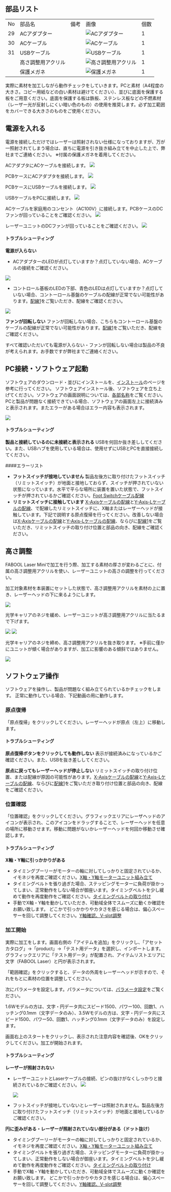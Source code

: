 ## 部品リスト
<table class="packing-list">
<tbody>
<tr>
<td>No</td>
<td>部品名</td>
<td>備考</td>
<td class="packing-img">画像</td>
<td>個数</td>
</tr>
<tr>
<td>29</td>
<td>ACアダプター</td>
<td></td>
<td><img src="./images/13/29.jpg" alt="ACアダプター"></td>
<td>1</td>
</tr>
<tr>
<td>30</td>
<td>ACケーブル</td>
<td></td>
<td><img src="./images/13/30.jpg" alt="ACケーブル"></td>
<td>1</td>
</tr>
<tr>
<td>31</td>
<td>USBケーブル</td>
<td></td>
<td><img src="./images/13/31.jpg" alt="USBケーブル"></td>
<td>1</td>
</tr>
<tr>
<td></td>
<td>高さ調整用アクリル</td>
<td></td>
<td><img src="./images/09/p9-3.jpg" alt="高さ調整用アクリル"></td>
<td>1</td>
</tr>
<tr>
<td></td>
<td>保護メガネ</td>
<td></td>
<td><img src="./images/10/p10-1.jpg" alt="保護メガネ"></td>
<td>1</td>
</tr>
</tbody>
</table>

実際に素材を加工しながら動作チェックをしていきます。PCと素材（A4程度の大きさ。コピー用紙などの白い素材は避けてください）、並びに底面を保護する板をご用意ください。底面を保護する板は鉄板、ステンレス板などの不燃素材（レーザー光が反射しにくい暗い色のもの）の使用を推奨します。必ず加工範囲をカバーできる大きさのものをご使用ください。

## 電源を入れる
電源を接続しただけではレーザーは照射されない仕様になっておりますが、万が一照射されてしまう場合は、直ちに電源を引き抜き組み立てを中止した上で、弊社までご連絡ください。
※付属の保護メガネを着用してください。

ACアダプタにACケーブルを接続します。
<img src="./images/10/mini-300mm_10_25.jpg">

PCBケースにACアダプタを接続します。
<img src="./images/10/mini-300mm_10_26.jpg">

PCBケースにUSBケーブルを接続します。
<img src="./images/10/mini-300mm_10_28.jpg">

USBケーブルをPCに接続します。
<img src="./images/10/mini-300mm_10_09.jpg">

ACケーブルを家庭用のコンセント（AC100V）に接続します。PCBケースのDCファンが回っていることをご確認ください。
<img src="./images/10/mini-300mm_10_29.jpg">

レーザーユニットのDCファンが回っていることをご確認ください。
<img src="./images/10/mini-300mm_10_30.jpg">

#### トラブルシューティング

**電源が入らない**
- ACアダプターのLEDが点灯していますか？点灯していない場合、ACケーブルの接続をご確認ください。
<img src="./images/10/mini-300mm_10_15.jpg">

- コントロール基板のLEDの下部、青色のLEDは点灯していますか？点灯していない場合、コントーロール基盤のケーブルの配線が正常でない可能性があります。<a href="/manual/fabool-laser-mini-300-230-wiring-1/">配線1</a>をご覧いただき、配線をご確認ください。

<img src="./images/10/mini-300mm_10_16.jpg">

**ファンが回転しない**  ファンが回転しない場合、こちらもコントーロール基盤のケーブルの配線が正常でない可能性があります。<a href="/manual/fabool-laser-mini-300-230-wiring-1/">配線1</a>をご覧いただき、配線をご確認ください。

すべて確認いただいても電源が入らない・ファンが回転しない場合は製品の不良が考えられます。お手数ですが弊社までご連絡ください。

## PC接続・ソフトウェア起動
ソフトウェアのダウンロード・並びにインストールを、<a href="/manual/smartdiys-creator-install/" target="_blank">インストール</a>のページを参考に行ってください。
ソフトウェアインストール後、ソフトウェアを立ち上げてください。ソフトウェアの画面説明については、<a href="/manual/smartdiys-creator-names/" target="_blank">各部名称</a>をご覧ください。
PCと製品が問題なく接続できている場合、ソフトウェアの画面左上に接続済みと表示されます。またエラーがある場合はエラー内容も表示されます。

<img src="./images/10/mini-300mm_10_17.png">

#### トラブルシューティング
**製品と接続しているのに未接続と表示される**
USBを何回か抜き差ししてください。また、USBハブを使用している場合は、使用せずにUSBとPCを直接接続してください。

####エラーリスト
- **フットスイッチが接地していません**  製品左後方に取り付けたフットスイッチ（リミットスイッチ）が地面と接地しておらず、スイッチが押されていない状態になっています。水平で平らな場所に装置を置いた状態で、フットスイッチが押されているかご確認ください。<a href="/manual/fabool-laser-mini-300-230-wiring-2/#Foot_Switch" target="_blank">Foot Switchケーブル配線</a>
- **リミットスイッチに接触しています**  <a href="/manual/fabool-laser-mini-300-230-wiring-2/#X-Axis" target="_blank">X-Axisケーブルの配線</a>と<a href="/manual/fabool-laser-mini-300-230-wiring-2/#Y-Axis-L" target="_blank">Y-Axis-Lケーブルの配線</a>、で配線したリミットスイッチに、X軸またはレーザーヘッドが接触しています。下記で説明する原点復帰を行ってください。改善しない場合は<a href="/manual/fabool-laser-mini-300-230-wiring-2/#X-Axis" target="_blank">X-Axisケーブルの配線</a>と<a href="/manual/fabool-laser-mini-300-230-wiring-2/#Y-Axis-L" target="_blank">Y-Axis-Lケーブルの配線</a>、ならびに<a href="/manual/fabool-laser-mini-300-230-wiring-1/">配線1</a>をご覧いただき、リミットスイッチの取り付け位置と部品の向き、配線をご確認ください。

## 高さ調整
FABOOL Laser Miniで加工を行う際、加工する素材の厚さが変わるごとに、付属の高さ調整用アクリルを使い、レーザーユニットの高さの調整を行ってください。

加工対象素材を本装置にセットした状態で、高さ調整用アクリルを素材の上に置き、レーザーヘッドの下に来るようにします。

<img src="./images/10/mini-300mm_10_31.jpg">

光学キャリアのネジを緩め、レーザーユニットが高さ調整用アクリルに当たるまで下げます。

<img src="./images/10/mini-300mm_10_34.jpg">
<img src="./images/10/mini-300mm_10_32.jpg">

光学キャリアのネジを締め、高さ調整用アクリルを抜き取ります。
※手前に僅かにユニットが傾く場合がありますが、加工に影響のある傾斜ではありません。

<img src="./images/10/mini-300mm_10_33.jpg">


## ソフトウェア操作
ソフトウェアを操作し、製品が問題なく組み立てられているかチェックをします。
正常に動作している場合、下記動画の用に動作します。

### 原点復帰
「原点復帰」をクリックしてください。レーザーヘッドが原点（左上）に移動します。

#### トラブルシューティング
**原点復帰ボタンをクリックしても動作しない**
表示が接続済みになっているかご確認ください。また、USBを抜き差ししてください。

**原点に戻ってもレーザーヘッドが停止しない**
リミットスイッチの取り付け位置、または配線が原因の可能性があります。<a href="/manual/fabool-laser-mini-300-230-wiring-2/#X-Axis" target="_blank">X-Axisケーブルの配線</a>と<a href="/manual/fabool-laser-mini-300-230-wiring-2/#Y-Axis-L" target="_blank">Y-Axis-Lケーブルの配線</a>、ならびに<a href="/manual/fabool-laser-mini-300-230-wiring-1/">配線1</a>をご覧いただき取り付け位置と部品の向き、配線をご確認ください。

### 位置確認
「位置確認」をクリックしてください。グラフィックエリアにレーザヘッドのアイコンが表示され、このアイコンをドラッグすることで、レーザーヘッドを任意の場所に移動させます。移動に問題がないかレーザーヘッドを何回か移動させ確認します。

#### トラブルシューティング
**X軸・Y軸に引っかかりがある**
- タイミングプーリーがモーターの軸に対してしっかりと固定されているか、イモネジを再度ご確認ください。<a href="/manual/fabool-laser-mini-300-230-motor-unit-assembly/" target="_blank">X軸・Y軸モーターユニット組み立て</a>
- タイミングベルトを張り過ぎた場合、ステッピングモーターに負荷が掛かってしまい、正常動作をしない場合が御座います。タイミングベルトを少し緩めて動作を再度動作をご確認ください。<a href="/manual/fabool-laser-mini-300-230-y-axis-assembly/#i-3" target="_blank">タイミングベルトの取り付け</a>
- 手動でX軸・Y軸を動かしていただき、可動域全体でスムーズに動くか確認をお願い致します。 どこかで引っかかりやカタさを感じる場合は、偏心スペーサーを回して調整してください。<a href="/manual/fabool-laser-mini-300-230-y-axis-assembly/#YV-slot" target="_blank">Y軸確認、V-slot調整</a>

### 加工開始
実際に加工をします。画面右側の「アイテムを追加」をクリックし、「アセットカタログ」→「product」→「テスト用データ」を選択し、インポートします。グラフィックエリアに「テスト用データ」が配置され、アイテムリストエリアに文字（FABOOL Laser）と円が表示されます。

「範囲確認」をクリックすると、データの外周をレーザーヘッドが示すので、それをもとに素材の位置を調整してください。

次にパラメータを設定します。パラメータについては、<a href="/manual/smartdiys-creator-parameter/" target="_blank">パラメータ設定</a>をご覧ください。

1.6Wモデルの方は、文字・円データ共にスピード1500、パワー100、回数1、ハッチング0.1mm（文字データのみ）、3.5Wモデルの方は、文字・円データ共にスピード1500、パワー50、回数1、ハッチング0.1mm（文字データのみ）を設定します。

画面右上のスタートをクリックし、表示された注意内容を確認後、OKをクリックしてください。加工が開始されます。

#### トラブルシューティング
**レーザーが照射されない**
  - レーザーユニットとLaserケーブルの接続、ピンの抜けがなくしっかりと接続されているかご確認ください。
    <img src="./images/10/mini-300mm_10_18.jpg">

    <img src="./images/10/mini-300mm_10_19.jpg">
  - フットスイッチが接地していないとレーザーは照射されません。製品左後方に取り付けたフットスイッチ（リミットスイッチ）が地面と接地しているかご確認ください。

**円に歪みがある・レーザーが照射されていない部分がある（ドット抜け）**
- タイミングプーリーがモーターの軸に対してしっかりと固定されているか、イモネジを再度ご確認ください。<a href="/manual/fabool-laser-mini-300-230-motor-unit-assembly/" target="_blank">X軸・Y軸モーターユニット組み立て</a>
- タイミングベルトを張り過ぎた場合、ステッピングモーターに負荷が掛かってしまい、正常動作をしない場合が御座います。タイミングベルトを少し緩めて動作を再度動作をご確認ください。<a href="/manual/fabool-laser-mini-300-230-y-axis-assembly/#i-3" target="_blank">タイミングベルトの取り付け</a>
- 手動でX軸・Y軸を動かしていただき、可動域全体でスムーズに動くか確認をお願い致します。 どこかで引っかかりやカタさを感じる場合は、偏心スペーサーを回して調整してください。<a href="/manual/fabool-laser-mini-300-230-y-axis-assembly/#YV-slot" target="_blank">Y軸確認、V-slot調整</a>
